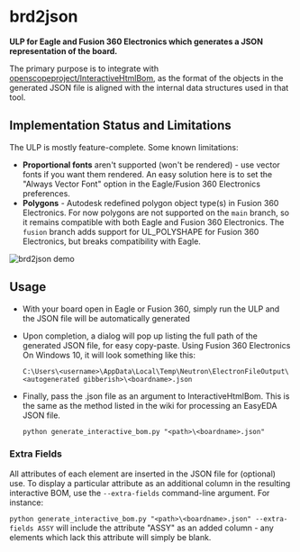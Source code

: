 # brd2json
**ULP for Eagle and Fusion 360 Electronics which generates a JSON representation of the board.**

The primary purpose is to integrate with [openscopeproject/InteractiveHtmlBom](https://github.com/openscopeproject/InteractiveHtmlBom), as the format of the objects in the generated JSON file is aligned with the internal data structures used in that tool.

## Implementation Status and Limitations
The ULP is mostly feature-complete.  Some known limitations:
* __Proportional fonts__ aren't supported (won't be rendered) - use vector fonts if you want them rendered.  An easy solution here is to set the "Always Vector Font" option in the Eagle/Fusion 360 Electronics preferences.
* __Polygons__ - Autodesk redefined polygon object type(s) in Fusion 360 Electronics.  For now polygons are not supported on the `main` branch, so it remains compatible with both Eagle and Fusion 360 Electronics.  The `fusion` branch adds support for UL_POLYSHAPE for Fusion 360 Electronics, but breaks compatibility with Eagle.

![brd2json demo](https://j.gifs.com/gZw31k.gif)

## Usage
* With your board open in Eagle or Fusion 360, simply run the ULP and the JSON file will be automatically generated
* Upon completion, a dialog will pop up listing the full path of the generated JSON file, for easy copy-paste.
  Using Fusion 360 Electronics On Windows 10, it will look something like this:
  
    `C:\Users\<username>\AppData\Local\Temp\Neutron\ElectronFileOutput\<autogenerated gibberish>\<boardname>.json`
* Finally, pass the .json file as an argument to InteractiveHtmlBom. This is the same as the method listed in the wiki for processing an EasyEDA JSON file.

  `python generate_interactive_bom.py "<path>\<boardname>.json"`
  
### Extra Fields
All attributes of each element are inserted in the JSON file for (optional) use.  To display a particular attribute as an additional column in the resulting interactive BOM, use the `--extra-fields` command-line argument.  For instance:

`python generate_interactive_bom.py "<path>\<boardname>.json" --extra-fields ASSY` will include the attribute "ASSY" as an added column - any elements which lack this attribute will simply be blank.
